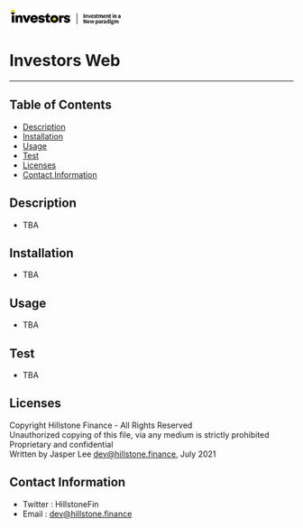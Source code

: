 <style>
    #blogo { display: default; }
    #wlogo { display: none; }
    @media (prefers-color-scheme: dark) {
        #blogo { display: none; }
        #wlogo { display: default; }
    }
</style>

<img id="blogo" style="@media (prefers-color-scheme: dark) { display: none; }"  src="https://github.com/Hillstone-Finance/investors-web/blob/master/docs/logo_black.png?raw=true" width="200px">
<img id="wlogo" style="display: none; @media (prefers-color-scheme: dark) { display: block; }" src="https://github.com/Hillstone-Finance/investors-web/blob/master/docs/logo_white.png?raw=true" width="200px">


# Investors Web

---

## Table of Contents

- [Description](#description)
- [Installation](#installation)
- [Usage](#usage)
- [Test](#test)
- [Licenses](#licenses)
- [Contact Information](#contactin-formation)

## Description

- TBA

## Installation

- TBA

## Usage

- TBA

## Test

- TBA

## Licenses

Copyright Hillstone Finance - All Rights Reserved <br>
Unauthorized copying of this file, via any medium is strictly prohibited<br>
Proprietary and confidential<br>
Written by Jasper Lee <dev@hillstone.finance>, July 2021

## Contact Information

- Twitter : HillstoneFin
- Email : dev@hillstone.finance